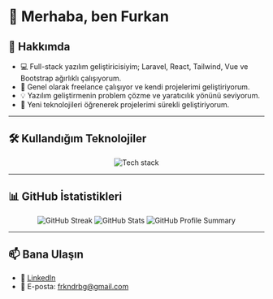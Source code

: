 # 👋 Merhaba, ben Furkan

## 🚀 Hakkımda
- 💻 Full-stack yazılım geliştiricisiyim; Laravel, React, Tailwind, Vue ve Bootstrap ağırlıklı çalışıyorum.
- 💼 Genel olarak freelance çalışıyor ve kendi projelerimi geliştiriyorum.
- 💡 Yazılım geliştirmenin problem çözme ve yaratıcılık yönünü seviyorum.
- 🚀 Yeni teknolojileri öğrenerek projelerimi sürekli geliştiriyorum.

---

## 🛠️ Kullandığım Teknolojiler
<p align="center">
  <img src="https://skillicons.dev/icons?i=laravel,react,vue,bootstrap,tailwind,git,github,js,html,css,docker,nodejs,mysql,navicat" alt="Tech stack">
</p>

---

## 📊 GitHub İstatistikleri
<p align="center">
  <img src="https://github-readme-streak-stats.herokuapp.com/?user=FDerebag&theme=radical" alt="GitHub Streak" />
  <img src="https://github-readme-stats.vercel.app/api?username=FDerebag&show_icons=true&theme=radical&cache_seconds=1800" alt="GitHub Stats" />
  <img src="https://github-profile-summary-cards.vercel.app/api/cards/profile-details?username=FDerebag&theme=radical" alt="GitHub Profile Summary" />
</p>

---

## 📫 Bana Ulaşın
- 💼 [LinkedIn](https://www.linkedin.com/in/furkan-derebag-51407b300/)
- 📧 E-posta: frkndrbg@gmail.com
